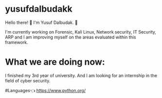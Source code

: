 # yusufdalbudakk 
Hello there! :wave: I'm Yusuf Dalbudak. :robot:

 
 I'm currently working on Forensic, Kali Linux, Network security, IT Security, ARP and I am improving myself on the areas evaluated within this framework.

# What we are doing now:
I finished my 3rd year of university. And I am looking for an internship in the field of cyber security.

#Languages:point_left:
https://www.python.org/
